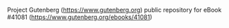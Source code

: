 Project Gutenberg (https://www.gutenberg.org) public repository for eBook #41081 (https://www.gutenberg.org/ebooks/41081)
